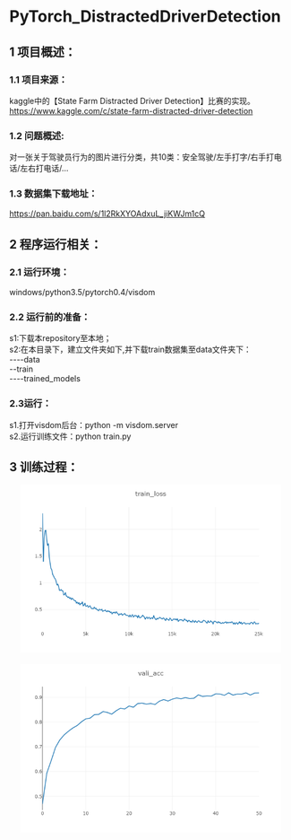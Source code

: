      
# PyTorch_DistractedDriverDetection
## 1 项目概述：<br>
### 1.1 项目来源：<br>
kaggle中的【State Farm Distracted Driver Detection】比赛的实现。https://www.kaggle.com/c/state-farm-distracted-driver-detection<br>
### 1.2 问题概述:<br>
对一张关于驾驶员行为的图片进行分类，共10类：安全驾驶/左手打字/右手打电话/左右打电话/...<br>
### 1.3 数据集下载地址：<br>
https://pan.baidu.com/s/1l2RkXYOAdxuL_jiKWJm1cQ<br>
## 2 程序运行相关：<br>
### 2.1 运行环境：<br>
windows/python3.5/pytorch0.4/visdom<br>
### 2.2 运行前的准备：<br>
s1:下载本repository至本地；<br>
s2:在本目录下，建立文件夹如下,并下载train数据集至data文件夹下：<br>
----data<br>
--train<br>
----trained_models<br>
### 2.3运行：<br>
s1.打开visdom后台：python -m visdom.server<br>
s2.运行训练文件：python train.py<br>
## 3 训练过程：<br>
<div align=center>
<img width="467" height="300" src="https://github.com/MLjian/PyTorch_DistractedDriverDetection/blob/master/training_show/train_loss.png"/>
</div><br>
<div align=center>
<img width="467" height="300" src="https://github.com/MLjian/PyTorch_DistractedDriverDetection/blob/master/training_show/vali_acc.png"/>
</div><br>
  
